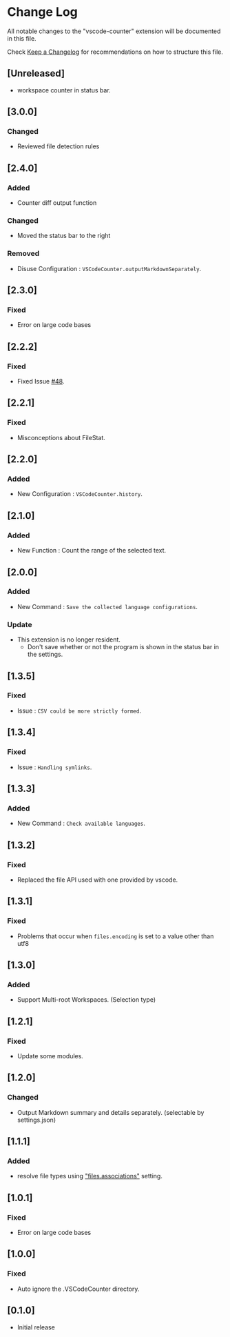 # Change Log
All notable changes to the "vscode-counter" extension will be documented in this file.

Check [Keep a Changelog](http://keepachangelog.com/) for recommendations on how to structure this file.

## [Unreleased]

* workspace counter in status bar.

## [3.0.0]

### Changed

- Reviewed file detection rules

## [2.4.0]

### Added

- Counter diff output function

### Changed

- Moved the status bar to the right

### Removed

- Disuse Configuration : `VSCodeCounter.outputMarkdownSeparately`.

## [2.3.0]

### Fixed

- Error on large code bases

## [2.2.2]

### Fixed

- Fixed Issue [#48](https://github.com/uctakeoff/vscode-counter/issues/48).

## [2.2.1]

### Fixed

- Misconceptions about FileStat.

## [2.2.0]

### Added

- New Configuration : `VSCodeCounter.history`.

## [2.1.0]

### Added

- New Function : Count the range of the selected text.

## [2.0.0]

### Added

- New Command : `Save the collected language configurations`.

### Update

- This extension is no longer resident.
  - Don't save whether or not the program is shown in the status bar in the settings.

## [1.3.5]

### Fixed

- Issue : `CSV could be more strictly formed`.

## [1.3.4]

### Fixed

- Issue : `Handling symlinks`.

## [1.3.3]

### Added

- New Command : `Check available languages`.

## [1.3.2]

### Fixed

- Replaced the file API used with one provided by vscode.

## [1.3.1]

### Fixed

- Problems that occur when `files.encoding` is set to a value other than utf8

## [1.3.0]

### Added

- Support Multi-root Workspaces. (Selection type)


## [1.2.1]

### Fixed

- Update some modules.

## [1.2.0]

### Changed

- Output Markdown summary and details separately. (selectable by settings.json)


## [1.1.1]

### Added

- resolve file types using ["files.associations"](https://code.visualstudio.com/docs/languages/overview#_adding-a-file-extension-to-a-language) setting.


## [1.0.1]
### Fixed

- Error on large code bases

## [1.0.0]
### Fixed

- Auto ignore the .VSCodeCounter directory.

## [0.1.0]
- Initial release

